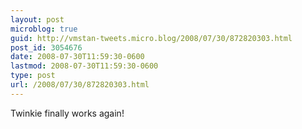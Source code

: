 ```yaml
---
layout: post
microblog: true
guid: http://vmstan-tweets.micro.blog/2008/07/30/872820303.html
post_id: 3054676
date: 2008-07-30T11:59:30-0600
lastmod: 2008-07-30T11:59:30-0600
type: post
url: /2008/07/30/872820303.html
---
```

Twinkie finally works again!
